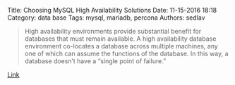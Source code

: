 Title: Choosing MySQL High Availability Solutions
Date: 11-15-2016 18:18
Category: data base
Tags: mysql, mariadb, percona
Authors: sedlav

> High availability environments provide substantial benefit for databases that must remain available. A high availability database environment co-locates a database across multiple machines, any one of which can assume the functions of the database. In this way, a database doesn’t have a “single point of failure.”

[Link](https://www.percona.com/blog/2016/06/07/choosing-mysql-high-availability-solutions/)
